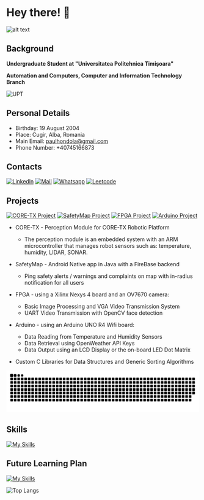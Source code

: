 # Hey there! 👋

![alt text]([https://pixel-profile-ui.vercel.app/api/github-stats?username=paulhondola&screen_effect=true&include_all_commits=true&pixelate_avatar=false&background=linear-gradient%28180deg%2C+%23ffffffFF+0%25%2C+%232e222f00+0%25%29+%2C+url%28https%3A%2F%2Fimg.freepik.com%2Ffree-vector%2Fmatrix-style-binary-code-digital-falling-numbers-blue-background_1017-37387.jpg%29&color=%23ffffffFF](https://pixel-profile-ui.vercel.app/api/github-stats?username=paulhondola&screen_effect=true&include_all_commits=true&pixelate_avatar=false&background=linear-gradient%28180deg%2C+%23ffffffFF+0%25%2C+%232e222f00+0%25%29+%2C+url%28https%3A%2F%2Fimg.freepik.com%2Ffree-vector%2Fmatrix-style-binary-code-digital-falling-numbers-blue-background_1017-37387.jpg%29&color=%23ffffffFF))

## Background

**Undergraduate Student at "Universitatea Politehnica Timișoara"**

**Automation and Computers, Computer and Information Technology Branch**

![UPT](https://acceleratefuturehei.eu/wp-content/uploads/2023/03/sigla-scurta_cu-scris-01.png)

## Personal Details

- Birthday: 19 August 2004
- Place: Cugir, Alba, Romania
- Main Email: <paulhondola@gmail.com>
- Phone Number: +40745166873

## Contacts

[![Linkedln](https://img.shields.io/badge/LinkedIn-0077B5?style=flat-square&logo=linkedin&logoColor=white)](https://www.linkedin.com/in/paulhondola)
[![Mail](https://img.shields.io/badge/-Email-c14438?style=flat-square&logo=Gmail&logoColor=white&link=mailto:paulhondola@gmail.com)](mailto:paulhondola@gmail.com)
[![Whatsapp](https://img.shields.io/badge/WhatsApp-277B5?style=flat-square&logo=whatsapp&logoColor=white)](https://wa.me/40745166873)
[![Leetcode](https://img.shields.io/badge/LeetCode-Fa3?style=flat-square&logo=leetcode&logoColor=white)](https://leetcode.com/u/paulhondola/)

## Projects

[![CORE-TX Project](https://img.shields.io/badge/CORE_TX-345?style=flat-square&logo=Github&logoColor=white)](https://github.com/DSP-Labs-CORE-TX/CORE-TX)
[![SafetyMap Project](https://img.shields.io/badge/SafetyMap_Project-345?style=flat-square&logo=Github&logoColor=white)](https://github.com/UniHack2024/repositories)
[![FPGA Project](https://img.shields.io/badge/FPGA_Project-345?style=flat-square&logo=Github&logoColor=white)](https://github.com/LD-FPGA-Project/FPGA-Video-Transmission-and-Image-Processing)
[![Arduino Project](https://img.shields.io/badge/Arduino_Project-345?style=flat-square&logo=Github&logoColor=white)](https://github.com/orgs/DEM-Arduino-Project/repositories)

- CORE-TX - Perception Module for CORE-TX Robotic Platform
  - The perception module is an embedded system with an ARM microcontroller that manages robot sensors such as: temperature, humidity, LIDAR, SONAR.

- SafetyMap - Android Native app in Java with a FireBase backend
  - Ping safety alerts / warnings and complaints on map with in-radius notification for all users

- FPGA - using a Xilinx Nexys 4 board and an OV7670 camera:
  - Basic Image Processing and VGA Video Transmission System
  - UART Video Transmission with OpenCV face detection

- Arduino - using an Arduino UNO R4 Wifi board:
  - Data Reading from Temperature and Humidity Sensors
  - Data Retrieval using OpenWeather API Keys
  - Data Output using an LCD Display or the on-board LED Dot Matrix

- Custom C Libraries for Data Structures and Generic Sorting Algorithms

<div align="center">
  <picture>
    <source media="(prefers-color-scheme: dark)" srcset="https://raw.githubusercontent.com/platane/platane/output/github-contribution-grid-snake-dark.svg">
    <source media="(prefers-color-scheme: light)" srcset="https://raw.githubusercontent.com/platane/platane/output/github-contribution-grid-snake.svg">
    <img alt="github contribution grid snake animation" src="https://raw.githubusercontent.com/platane/platane/output/github-contribution-grid-snake.svg">
  </picture>
</div>

## Skills

[![My Skills](https://skillicons.dev/icons?i=c,cpp,cs,py,java,git,bash&perline=7)](https://skillicons.dev)

## Future Learning Plan

[![My Skills](https://skillicons.dev/icons?i=kotlin,swift,dart,flutter,rust,docker,kubernetes&perline=7)](https://skillicons.dev)

![Top Langs](https://github-readme-stats.vercel.app/api/top-langs/?username=paulhondola&layout=compact)
